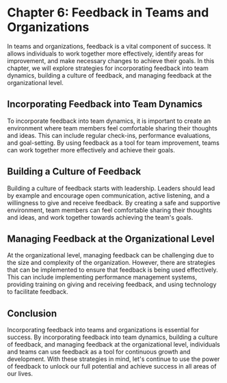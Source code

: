 Chapter 6: Feedback in Teams and Organizations
==============================================

In teams and organizations, feedback is a vital component of success. It allows individuals to work together more effectively, identify areas for improvement, and make necessary changes to achieve their goals. In this chapter, we will explore strategies for incorporating feedback into team dynamics, building a culture of feedback, and managing feedback at the organizational level.

Incorporating Feedback into Team Dynamics
-----------------------------------------

To incorporate feedback into team dynamics, it is important to create an environment where team members feel comfortable sharing their thoughts and ideas. This can include regular check-ins, performance evaluations, and goal-setting. By using feedback as a tool for team improvement, teams can work together more effectively and achieve their goals.

Building a Culture of Feedback
------------------------------

Building a culture of feedback starts with leadership. Leaders should lead by example and encourage open communication, active listening, and a willingness to give and receive feedback. By creating a safe and supportive environment, team members can feel comfortable sharing their thoughts and ideas, and work together towards achieving the team's goals.

Managing Feedback at the Organizational Level
---------------------------------------------

At the organizational level, managing feedback can be challenging due to the size and complexity of the organization. However, there are strategies that can be implemented to ensure that feedback is being used effectively. This can include implementing performance management systems, providing training on giving and receiving feedback, and using technology to facilitate feedback.

Conclusion
----------

Incorporating feedback into teams and organizations is essential for success. By incorporating feedback into team dynamics, building a culture of feedback, and managing feedback at the organizational level, individuals and teams can use feedback as a tool for continuous growth and development. With these strategies in mind, let's continue to use the power of feedback to unlock our full potential and achieve success in all areas of our lives.
